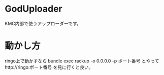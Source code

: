 # GodUploader
KMC内部で使うアップローダーです。

# 動かし方
ringo上で動かすなら 
bundle exec rackup -o 0.0.0.0 -p ポート番号
とやって
http://ringo:ポート番号
を見に行くと良い。
